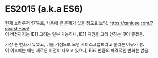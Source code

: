 # ES2015 (a.k.a ES6)

현재 브라우저 97%로, 사용에 큰 문제가 없을 정도로 보임. <https://caniuse.com/?search=es6>\
이 버전까지는 IE11 고려는 일부 가능하나, IE11 지원을 고려 안하는 것이 좋겠음.

가장 큰 변화가 있었고, 이를 기점으로 모던 자바스크립트라고 불리는 이유가 됨.\
이 이후에는 매년 새로운 버전이 나오고 있으나, ES6 만큼의 파격적인 변화는 없음.
